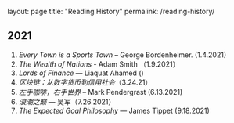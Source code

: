 layout: page
title: "Reading History"
permalink: /reading-history/

## 2021

1. _Every Town is a Sports Town_ – George Bordenheimer. (1.4.2021)
2. _The Wealth of Nations_ - Adam Smith （1.9.2021）
3. _Lords of Finance_ — Liaquat Ahamed ()
4. _区块链：从数字货币到信用社会_（3.24.21）
5. _左手咖啡，右手世界_ – Mark Pendergrast (6.13.2021)
6. _浪潮之巅_ — 吴军（7.26.2021）
7. _The Expected Goal Philosophy_ — James Tippet (9.18.2021)


